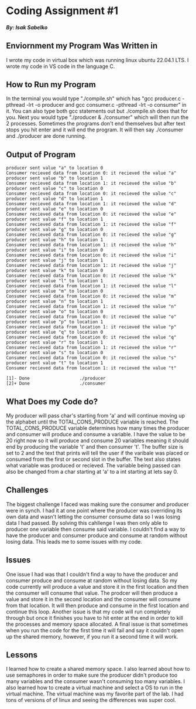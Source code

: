 # Coding Assignment #1
##### By: Isak Sabelko

## Enviornment my Program Was Written in

I wrote my code in virtual box which was running linux ubuntu 22.04.1 LTS. I wrote my code in VS code in the language C. 

## How to Run my Program

In the terminal you would type "./compile.sh" which has "gcc producer.c -pthread -lrt -o producer
and gcc consumer.c -pthread -lrt -o consumer" in it. You can also type both gcc statements out but ./compile.sh does that for you. Next you would type "./producer & ./consumer"
which will then run the 2 processes. Sometimes the programs don't end themselves but after text stops you hit enter and it will end the program. It will then say ./consumer and ./producer are done running. 

## Output of Program 
```code 
producer sent value "a" to location 0
Consumer recieved data from location 0: it recieved the value "a"
producer sent value "b" to location 1
Consumer recieved data from location 1: it recieved the value "b"
producer sent value "c" to location 0
Consumer recieved data from location 0: it recieved the value "c"
producer sent value "d" to location 1
Consumer recieved data from location 1: it recieved the value "d"
producer sent value "e" to location 0
Consumer recieved data from location 0: it recieved the value "e"
producer sent value "f" to location 1
Consumer recieved data from location 1: it recieved the value "f"
producer sent value "g" to location 0
Consumer recieved data from location 0: it recieved the value "g"
producer sent value "h" to location 1
Consumer recieved data from location 1: it recieved the value "h"
producer sent value "i" to location 0
Consumer recieved data from location 0: it recieved the value "i"
producer sent value "j" to location 1
Consumer recieved data from location 1: it recieved the value "j"
producer sent value "k" to location 0
Consumer recieved data from location 0: it recieved the value "k"
producer sent value "l" to location 1
Consumer recieved data from location 1: it recieved the value "l"
producer sent value "m" to location 0
Consumer recieved data from location 0: it recieved the value "m"
producer sent value "n" to location 1
Consumer recieved data from location 1: it recieved the value "n"
producer sent value "o" to location 0
Consumer recieved data from location 0: it recieved the value "o"
producer sent value "p" to location 1
Consumer recieved data from location 1: it recieved the value "p"
producer sent value "q" to location 0
Consumer recieved data from location 0: it recieved the value "q"
producer sent value "r" to location 1
Consumer recieved data from location 1: it recieved the value "r"
producer sent value "s" to location 0
Consumer recieved data from location 0: it recieved the value "s"
producer sent value "t" to location 1
Consumer recieved data from location 1: it recieved the value "t"

[1]- Done                   ./producer
[2]+ Done                   ./consumer
```

## What Does my Code do?

My producer will pass char's starting from 'a' and will continue moving up the alphabet until 
the TOTAL_CONS_PRODUCE variable is reached. The TOTAL_CONS_PRODUCE variable determines how many times the producer and consumer will produce and consume a variable. I have the value to be 20 right now so it will produce and consume 20 variables meaning it should end by producing the variable 't' and then consumer 't'. The buffer size is set to 2 and the text that prints will tell the user if the varibale was placed or consumed from the first or second slot in the buffer. The text also states what variable was produced or recieved. The variable being passed can also be changed from a char starting at 'a' to a int starting at lets say 0. 

## Challenges

The biggest challenge I faced was making sure the consumer and producer were in synch. I had it at one point where the producer was overriding its own data and wasn't letting the consumer consume data so I was losing data I had passed. By solving this cahllenge I was then only able to producer one variable then consume said variable. I couldn't find a way to have the producer and consumer produce and consume at random without losing data. This leads me to some issues with my code.

## Issues

One issue I had was that I couldn't find a way to have the producer and consumer produce and consume at random without losing data. So my code currently will produce a value and store it in the first location and then the consumer will consume that value. The prodcer will then produce a value and store it in the second location and the consumer will consume from that location. It will then produce and consume in the first location and continue this loop. Another issue is that my code will run completely through but once it finishes you have to hit enter at the end in order to kill the processes and memory space allocated. A final issue is that sometimes when you run the code for the first time it will fail and say it couldn't open up the shared memory, however, if you run it a second time it will work. 

## Lessons

I learned how to create a shared memory space. I also learned about how to use semaphores in order to make sure the producer didn't produce too many variables and the consumer wasn't consuming too many variables. I also learned how to create a virtual machine and select a OS to run in the virtual machine. The virtual machine was my favorite part of the lab. I had tons of versions of of linux and seeing the differences was super cool. 



